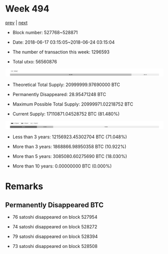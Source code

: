 # Week 494

[prev](week0493.md) | [next](week0495.md)

- Block number: 527768~528871

- Date: 2018-06-17 03:15:05~2018-06-24 03:15:04

- The number of transaction this week: 1296593

- Total utxo: 56560876

![](../images/mined_week0494.png)

- Theoretical Total Supply: 20999999.97690000 BTC

- Permanently Disappeared: 28.95471248 BTC

- Maximum Possible Total Supply: 20999971.02218752 BTC

- Current Supply: 17110871.04528752 BTC (81.480%)

![](../images/year_week0494.png)


- Less than 3 years: 12156923.45302704 BTC (71.048%)

- More than 3 years: 1868866.98950358 BTC (10.922%)

- More than 5 years: 3085080.60275690 BTC (18.030%)

- More than 10 years: 0.00000000 BTC (0.000%)

# Remarks

## Permanently Disappeared BTC

- 76 satoshi disappeared on block 527954

- 74 satoshi disappeared on block 528272

- 79 satoshi disappeared on block 528394

- 73 satoshi disappeared on block 528508

